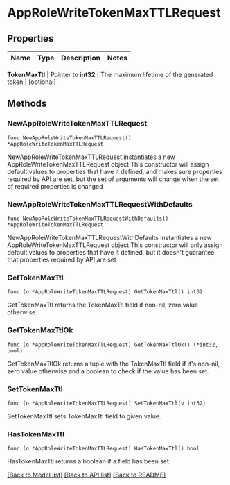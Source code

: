 # AppRoleWriteTokenMaxTTLRequest


## Properties

Name | Type | Description | Notes
------------ | ------------- | ------------- | -------------


**TokenMaxTtl** | Pointer to **int32** | The maximum lifetime of the generated token | [optional] 



## Methods


### NewAppRoleWriteTokenMaxTTLRequest

`func NewAppRoleWriteTokenMaxTTLRequest() *AppRoleWriteTokenMaxTTLRequest`

NewAppRoleWriteTokenMaxTTLRequest instantiates a new AppRoleWriteTokenMaxTTLRequest object
This constructor will assign default values to properties that have it defined,
and makes sure properties required by API are set, but the set of arguments
will change when the set of required properties is changed

### NewAppRoleWriteTokenMaxTTLRequestWithDefaults

`func NewAppRoleWriteTokenMaxTTLRequestWithDefaults() *AppRoleWriteTokenMaxTTLRequest`

NewAppRoleWriteTokenMaxTTLRequestWithDefaults instantiates a new AppRoleWriteTokenMaxTTLRequest object
This constructor will only assign default values to properties that have it defined,
but it doesn't guarantee that properties required by API are set


### GetTokenMaxTtl

`func (o *AppRoleWriteTokenMaxTTLRequest) GetTokenMaxTtl() int32`

GetTokenMaxTtl returns the TokenMaxTtl field if non-nil, zero value otherwise.

### GetTokenMaxTtlOk

`func (o *AppRoleWriteTokenMaxTTLRequest) GetTokenMaxTtlOk() (*int32, bool)`

GetTokenMaxTtlOk returns a tuple with the TokenMaxTtl field if it's non-nil, zero value otherwise
and a boolean to check if the value has been set.

### SetTokenMaxTtl

`func (o *AppRoleWriteTokenMaxTTLRequest) SetTokenMaxTtl(v int32)`

SetTokenMaxTtl sets TokenMaxTtl field to given value.


### HasTokenMaxTtl

`func (o *AppRoleWriteTokenMaxTTLRequest) HasTokenMaxTtl() bool`

HasTokenMaxTtl returns a boolean if a field has been set.









[[Back to Model list]](../README.md#documentation-for-models) [[Back to API list]](../README.md#documentation-for-api-endpoints) [[Back to README]](../README.md)


